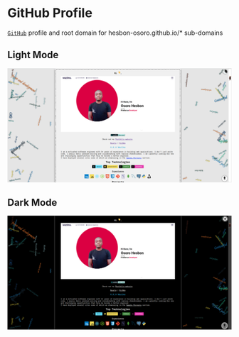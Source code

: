 # GitHub Profile

[`GitHub`](hesbon-osoro.github.io) profile and root domain for hesbon-osoro.github.io/* sub-domains 

## Light Mode

[![light](assets/images/wazimu%20light.png)](hesbon-osoro.github.io)

## Dark Mode

[![dark](assets/images/wazimu%20dark.png)](hesbon-osoro.github.io)
